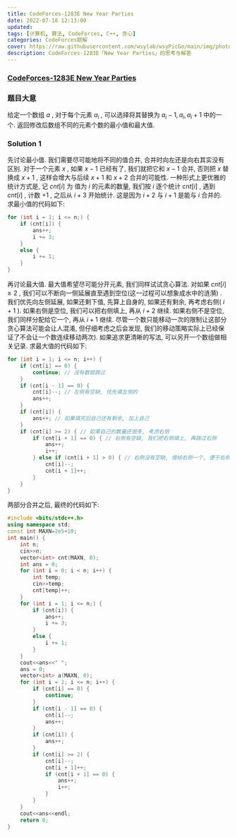 ```yaml
---
title: CodeForces-1283E New Year Parties 
date: 2022-07-18 12:13:00
updated:
tags: [计算机, 算法, CodeForces, C++, 贪心]
categories: CodeForces题解
cover: https://raw.githubusercontent.com/wsylab/wsyPicGo/main/img/photo-1514876246314-d9a231ea21db
description: CodeForces-1283E「New Year Parties」的思考与解答
---
```

### [CodeForces-1283E New Year Parties](https://codeforces.com/problemset/problem/1283/E)
### 题目大意
给定一个数组 $a$ , 对于每个元素 $a_i$ , 可以选择将其替换为 $a_i - 1, a_i, a_i + 1$ 中的一个. 返回修改后数组不同的元素个数的最小值和最大值.
### Solution 1
先讨论最小值. 我们需要尽可能地将不同的值合并, 合并时向左还是向右其实没有区别. 对于一个元素 $x$ , 如果 $x - 1$ 已经有了, 我们就把它和 $x - 1$ 合并, 否则把 $x$ 替换成 $x + 1$ , 这样会增大与后续 $x + 1$ 和 $x + 2$ 合并的可能性. 一种形式上更优雅的统计方式是, 记 $cnt[i]$ 为 值为 $i$ 的元素的数量, 我们按 $i$ 逐个统计 $cnt[i]$ , 遇到 $cnt[i]$ , 计数 $+ 1$ , 之后从 $i + 3$ 开始统计. 这是因为 $i + 2$ 与 $i + 1$ 是能与 $i$ 合并的.
求最小值的代码如下:
```C++
for (int i = 1; i <= n;) {
    if (cnt[i]) {
        ans++;
        i += 3;
    }
    else {
        i += 1;
    }
}
```
再讨论最大值. 最大值希望尽可能分开元素, 我们同样试试贪心算法. 对如果 $cnt[i] \geq 2$ , 我们可以不断向一侧延展直至遇到空位(这一过程可以想象成水中的涟漪) . 我们优先向左侧延展, 如果还剩下值, 先算上自身的, 如果还有剩余, 再考虑右侧( $i + 1$ ). 如果右侧是空位, 我们可以把右侧填上, 再从 $i + 2$ 继续. 如果右侧不是空位, 我们同样分配给它一个, 再从 $i + 1$ 继续. 尽管一个数只能移动一次的限制让这部分贪心算法可能会让人混淆, 但仔细考虑之后会发现, 我们的移动策略实际上已经保证了不会让一个数连续移动两次). 如果追求更清晰的写法, 可以另开一个数组做相关记录.
求最大值的代码如下:
```C++
for (int i = 1; i <= n; i++) {
    if (cnt[i] == 0) {
        continue; // 没有数就跳过
    }
    if (cnt[i - 1] == 0) {
        cnt[i]--; // 左侧有空缺, 优先填左侧的
        ans++;
    }
    if (cnt[i]) {
        ans++; // 如果填完后自己还有剩余, 加上自己
    }
    if (cnt[i] >= 2) { // 如果自己的数量还很多, 考虑右侧
        if (cnt[i + 1] == 0) { // 右侧有空缺, 我们把右侧填上, 再跳过右侧
            ans++;
            i++;
        } else if (cnt[i + 1] > 0) { // 右侧没有空缺, 借给右侧一个, 便于右侧进一步传递至最右侧的空位
            cnt[i]--;
            cnt[i + 1]++;
        }
    }
}
```
两部分合并之后, 最终的代码如下:
```C++
#include <bits/stdc++.h>
using namespace std;
const int MAXN=2e5+10;
int main() {
    int n;
    cin>>n;
    vector<int> cnt(MAXN, 0);
    int ans = 0;
    for (int i = 0; i < n; i++) {
        int temp;
        cin>>temp;
        cnt[temp]++;
    }
    for (int i = 1; i <= n;) {
        if (cnt[i]) {
            ans++;
            i += 3;
        }
        else {
            i += 1;
        }
    }
    cout<<ans<<" ";
    ans = 0;
    vector<int> a(MAXN, 0);
    for (int i = 1; i <= n; i++) {
        if (cnt[i] == 0) {
            continue;
        }
        if (cnt[i - 1] == 0) {
            cnt[i]--;
            ans++;
        }
        if (cnt[i]) {
            ans++;
        }
        if (cnt[i] >= 2) {
            cnt[i]--;
            cnt[i + 1]++;
            if (cnt[i + 1] == 0) {
                ans++;
                i++;
            }
        }
    }
    cout<<ans<<endl;
    return 0;
}
```
